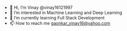 - 👋 Hi, I’m  Vinay @vinay16121997
- 👀 I’m interested in Machine Learning and Deep Learning
- 🌱 I’m currently learning Full Stack Development
- 📫 How to reach me gaonkar_vinay16@yahoo.com

<!---
vinay16121997/vinay16121997 is a ✨ special ✨ repository because its `README.md` (this file) appears on your GitHub profile.
You can click the Preview link to take a look at your changes.
--->
